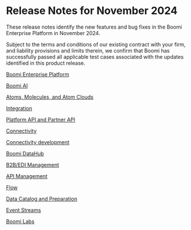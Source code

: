 # Release Notes for November 2024 

<head>
  <meta name="guidename" content="Release Notes"/>
  <meta name="context" content="GUID-40550a63-cf9a-4f31-a873-972878c24cf7"/>
</head>


These release notes identify the new features and bug fixes in the Boomi Enterprise Platform in November 2024.

Subject to the terms and conditions of our existing contract with your firm, and liability provisions and limits therein, we confirm that Boomi has successfully passed all applicable test cases associated with the updates identified in this product release.

[Boomi Enterprise Platform](/docs/Atomsphere/Release%20Notes/Nov2024/Nov2024_Platform.md)

[Boomi AI](/docs/Atomsphere/Release%20Notes/Nov2024/Nov2024_Boomi_AI.md)

[Atoms, Molecules, and Atom Clouds](/docs/Atomsphere/Release%20Notes/Nov2024/Nov2024_Atoms_Molecules.md)

[Integration](/docs/Atomsphere/Release%20Notes/Nov2024/Nov2024_Integration.md)

[Platform API and Partner API](/docs/Atomsphere/Release%20Notes/Nov2024/Nov2024_AtomSphere_API.md)

[Connectivity](/docs/Atomsphere/Release%20Notes/Nov2024/Nov2024_Connectivity.md)

[Connectivity development](/docs/Atomsphere/Release%20Notes/Nov2024/Nov2024_Connectivity_development.md)

[Boomi DataHub](/docs/Atomsphere/Release%20Notes/Nov2024/Nov2024_Hub.md)

[B2B/EDI Management](/docs/Atomsphere/Release%20Notes/Nov2024/Nov2024_B2B_EDI_Management.md)

[API Management](/docs/Atomsphere/Release%20Notes/Nov2024/Nov2024_API_Management.md)

[Flow](/docs/Atomsphere/Release%20Notes/Nov2024/Nov2024_Flow.md)

[Data Catalog and Preparation](/docs/Atomsphere/Release%20Notes/Nov2024/Nov2024_DCP.md)

[Event Streams](/docs/Atomsphere/Release%20Notes/Nov2024/Nov2024_Event_Streams.md)

[Boomi Labs](/docs/Atomsphere/Release%20Notes/Nov2024/Nov2024_Boomi_Labs.md)